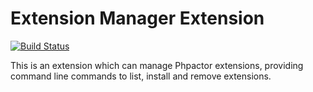 Extension Manager Extension
===========================

[![Build Status](https://travis-ci.org/phpactor/extension-manager-extension.svg?branch=master)](https://travis-ci.org/phpactor/extension-manager-extension)

This is an extension which can manage Phpactor extensions, providing command
line commands to list, install and remove extensions.
